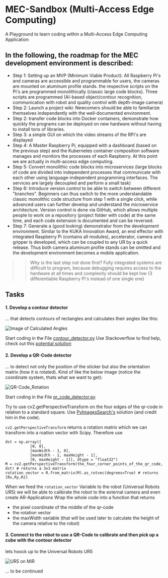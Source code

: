 # MEC-Sandbox (Multi-Access Edge Computing)
A Playground to learn coding within a Multi-Access Edge Computing Application
## In the following, the roadmap for the MEC development environment is described:
* Step 1: Setting up an MVP (Minimum Viable Product): All Raspberry Pi's and cameras are accessible and programmable for users, the cameras are mounted on aluminum profile stands. the respective scripts on the Pi's are programmed monolithically (classic large code blocks). Three scripts are programmed (AI-based object/contour recognition, communication with robot and quality control with depth-image camera)
* Step 2: Launch a project wiki: Newcomers should be able to familiarize themselves independently with the well-documented environment.
* Step 2: transfer code blocks into Docker containers, demonstrate how quickly the programs can be deployed on new hardware without having to install tons of libraries.
* Step 3: a simple GUI on which the video streams of the RPi's are displayed
* Step 4: A Master Raspberry Pi, equipped with a dashboard (based on the previous step) and the Kubernetes container composition software manages and monitors the processes of each Raspberry. At this point we are actually in multi-access edge computing.
* Step 5: Convert monolithic code blocks into microservices (large blocks of code are divided into independent processes that communicate with each other using language-independent programming interfaces. The services are largely decoupled and perform a small task)
* Step 6: Introduce version control to be able to switch between different "branches". Beginners can thus switch to the more understandable classic monolithic code structure from step 1 with a single click, while advanced users can further develop and understand the microservice architecture. Version control is done via GitHub, which allows multiple people to work on a repository (project folder with code) at the same time, and each code extension is documented and can be reversed.
* Step 7: Generate a (good looking) demonstrator from the development environment. Similar to the KUKA Innovation Award, an end effector with integrated Raspberry Pi (contains all modules), accelerator, camera and gripper is developed, which can be coupled to any UR by a quick release. Thus both camera aluminum profile stands can be omitted and the development environment becomes a mobile application.
>> Why is the last step not done first? Fully integrated systems are difficult to program, because debugging requires access to the hardware at all times and complexity should be kept low (3 differentiable Raspberry Pi's instead of one single one)



## Tasks
#### 1. Develop a contour detector 
... that detects contours of rectangles and calculates their angles like this:

![Image of Calculated Angles](https://i.stack.imgur.com/cstn0.png)

Start coding in the File [contour_detector.py](contour_detector.py) 
Use Stackoverflow to find help, check out this [potential solution](https://stackoverflow.com/questions/34237253/detect-centre-and-angle-of-rectangles-in-an-image-using-opencv)

#### 2. Develop a QR-Code detector
... to detect not only the position of the sticker but also the orientation matrix (how it is rotated). 
Kind of like the below image (notice the coordinate system, thats what we want to get):

![QR-Code_Rotation](https://visp-doc.inria.fr/doxygen/visp-daily/img-pose-qrcode.jpg)

Start coding in the File [qr_code_detector.py](qr_code_detector.py)

Try to use cv2.getPerspectiveTransform on the four edges of the qr-code in relation to a standard square. Use [PyImagesSearch's](https://www.pyimagesearch.com/2014/08/25/4-point-opencv-getperspective-transform-example/) solution (and credit him in the code). 

```cv2.getPerspectiveTransform``` returns a rotation matrix which we can transform into a roation vector with Scipy. Therefore use 
```
dst = np.array([
           [0, 0],
           [maxWidth - 1, 0],
           [maxWidth - 1, maxHeight - 1],
           [0, maxHeight - 1]], dtype = "float32")
M = cv2.getPerspectiveTransform(the_four_corner_points_of_the_qr_code, dst) # returns a 3x3 matrix 
rotation_vector = R.from_matrix(M).as_rotvec(degrees=True) # returns [Rx,Ry,Rz]
```   
When we feed the ```rotation_vector``` Variable to the robot (Universal Robots UR5) we will be able to calibrate the robot to the external camera and even create AR-Applications
Wrap the whole code into a function that returns 
* the pixel coordinate of the middle of the qr-code
* the rotation vector
* the maxWidth variable (that will be used later to calculate the height of the camera relative to the robot)

#### 3. Connect to the robot to use a QR-Code to calibrate and then pick up a cube with the contour detector
lets hoock up to the Universal Robots UR5

![UR5 on MiR](models/Mir_01.jpg)

... to be continued


